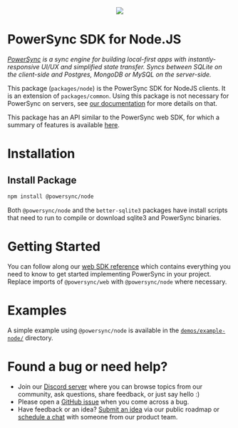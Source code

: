 <p align="center">
  <a href="https://www.powersync.com" target="_blank"><img src="https://github.com/powersync-ja/.github/assets/7372448/d2538c43-c1a0-4c47-9a76-41462dba484f"/></a>
</p>

# PowerSync SDK for Node.JS

_[PowerSync](https://www.powersync.com) is a sync engine for building local-first apps with instantly-responsive UI/UX and simplified state transfer. Syncs between SQLite on the client-side and Postgres, MongoDB or MySQL on the server-side._

This package (`packages/node`) is the PowerSync SDK for NodeJS clients. It is an extension of `packages/common`.
Using this package is not necessary for PowerSync on servers, see [our documentation](https://docs.powersync.com/installation/app-backend-setup) for more details on that.

This package has an API similar to the PowerSync web SDK, for which a summary of features is available [here](https://docs.powersync.com/client-sdk-references/js-web).

# Installation

## Install Package

```bash
npm install @powersync/node
```

Both `@powersync/node` and the `better-sqlite3` packages have install scripts that need to run to compile
or download sqlite3 and PowerSync binaries.

# Getting Started

You can follow along our [web SDK reference](https://docs.powersync.com/client-sdk-references/js-web)
which contains everything you need to know to get started implementing PowerSync in your project.
Replace imports of `@powersync/web` with `@powersync/node` where necessary.

# Examples

A simple example using `@powersync/node` is available in the [`demos/example-node/`](../demos/example-node) directory.

# Found a bug or need help?

- Join our [Discord server](https://discord.gg/powersync) where you can browse topics from our community, ask questions, share feedback, or just say hello :)
- Please open a [GitHub issue](https://github.com/powersync-ja/powersync-js/issues) when you come across a bug.
- Have feedback or an idea? [Submit an idea](https://roadmap.powersync.com/tabs/5-roadmap/submit-idea) via our public roadmap or [schedule a chat](https://calendly.com/powersync-product/powersync-chat) with someone from our product team.
